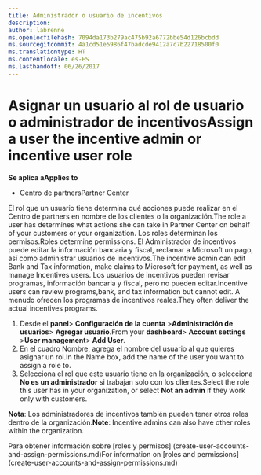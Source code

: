 ```yaml
---
title: Administrador o usuario de incentivos
description: 
author: labrenne
ms.openlocfilehash: 7094da173b279ac475b92a6772bbe54d126bcbdd
ms.sourcegitcommit: 4a1cd51e5986f47badcde9412a7c7b22718500f0
ms.translationtype: HT
ms.contentlocale: es-ES
ms.lasthandoff: 06/26/2017
---
```

# <a name="assign-a-user-the-incentive-admin-or-incentive-user-role"></a><span data-ttu-id="c1a11-102">Asignar un usuario al rol de usuario o administrador de incentivos</span><span class="sxs-lookup"><span data-stu-id="c1a11-102">Assign a user the incentive admin or incentive user role</span></span>

**<span data-ttu-id="c1a11-103">Se aplica a</span><span class="sxs-lookup"><span data-stu-id="c1a11-103">Applies to</span></span>**

-  <span data-ttu-id="c1a11-104">Centro de partners</span><span class="sxs-lookup"><span data-stu-id="c1a11-104">Partner Center</span></span>

<span data-ttu-id="c1a11-105">El rol que un usuario tiene determina qué acciones puede realizar en el Centro de partners en nombre de los clientes o la organización.</span><span class="sxs-lookup"><span data-stu-id="c1a11-105">The role a user has determines what actions she can take in Partner Center on behalf of your customers or your organization.</span></span>  <span data-ttu-id="c1a11-106">Los roles determinan los permisos.</span><span class="sxs-lookup"><span data-stu-id="c1a11-106">Roles determine permissions.</span></span> <span data-ttu-id="c1a11-107">El Administrador de incentivos puede editar la información bancaria y fiscal, reclamar a Microsoft un pago, así como administrar usuarios de incentivos.</span><span class="sxs-lookup"><span data-stu-id="c1a11-107">The incentive admin can edit Bank and Tax information, make claims to Microsoft for payment, as well as manage Incentives users.</span></span> <span data-ttu-id="c1a11-108">Los usuarios de incentivos pueden revisar programas, información bancaria y fiscal, pero no pueden editar.</span><span class="sxs-lookup"><span data-stu-id="c1a11-108">Incentive users can review programs,bank, and tax information but cannot edit.</span></span> <span data-ttu-id="c1a11-109">A menudo ofrecen los programas de incentivos reales.</span><span class="sxs-lookup"><span data-stu-id="c1a11-109">They often deliver the actual incentives programs.</span></span>

1.  <span data-ttu-id="c1a11-110">Desde el **panel**> **Configuración de la cuenta** >**Administración de usuarios**> **Agregar usuario**.</span><span class="sxs-lookup"><span data-stu-id="c1a11-110">From your **dashboard**> **Account settings** >**User management**> **Add User**.</span></span>
2.  <span data-ttu-id="c1a11-111">En el cuadro Nombre, agrega el nombre del usuario al que quieres asignar un rol.</span><span class="sxs-lookup"><span data-stu-id="c1a11-111">In the Name box, add the name of the user you want to assign a role to.</span></span>  
3.  <span data-ttu-id="c1a11-112">Selecciona el rol que este usuario tiene en la organización, o selecciona **No es un administrador** si trabajan solo con los clientes.</span><span class="sxs-lookup"><span data-stu-id="c1a11-112">Select the role this user has in your organization, or select **Not an admin** if they work only with customers.</span></span>

 <span data-ttu-id="c1a11-113">**Nota**: Los administradores de incentivos también pueden tener otros roles dentro de la organización.</span><span class="sxs-lookup"><span data-stu-id="c1a11-113">**Note**: Incentive admins can also have other roles within the organization.</span></span>   
    
<span data-ttu-id="c1a11-114">Para obtener información sobre [roles y permisos] (create-user-accounts-and-assign-permissions.md)</span><span class="sxs-lookup"><span data-stu-id="c1a11-114">For information on [roles and permissions] (create-user-accounts-and-assign-permissions.md)</span></span>
